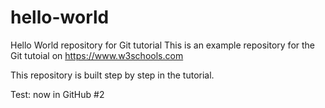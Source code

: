 # hello-world
Hello World repository for Git tutorial
This is an example repository for the Git tutoial on https://www.w3schools.com

This repository is built step by step in the tutorial.

Test: now in GitHub #2


